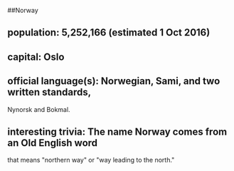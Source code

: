 ##Norway
## population: 5,252,166 (estimated 1 Oct 2016)


## capital: Oslo

 
## official language(s): Norwegian, Sami, and two written standards, 
Nynorsk and Bokmal.


## interesting trivia: The name Norway comes from an Old English word 
that means "northern way" or "way leading to the north."



